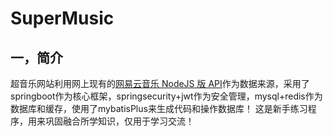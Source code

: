 # SuperMusic

## 一，简介
超音乐网站利用网上现有的[网易云音乐 NodeJS 版 API](https://binaryify.github.io/NeteaseCloudMusicApi/#/)作为数据来源，采用了springboot作为核心框架，springsecurity+jwt作为安全管理，mysql+redis作为数据库和缓存，使用了mybatisPlus来生成代码和操作数据库！
这是新手练习程序，用来巩固融合所学知识，仅用于学习交流！